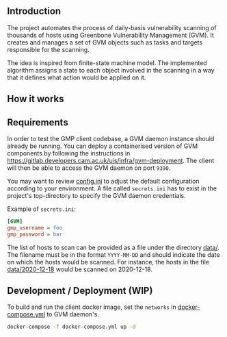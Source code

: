## Introduction
The project automates the process of daily-basis vulnerability scanning of thousands of hosts using Greenbone Vulnerability Management (GVM). It creates and manages a set of GVM objects such as tasks and targets responsible for the scanning.

The idea is inspired from finite-state machine model. The implemented algorithm assigns a state to each object involved in the scanning in a way that it defines what action would be applied on it.

## How it works

## Requirements
In order to test the GMP client codebase, a GVM daemon instance should already be running. You can deploy a containerised version of GVM components by following the instructions in https://gitlab.developers.cam.ac.uk/uis/infra/gvm-deployment. The client will then be able to access the GVM daemon on port `9390`.

You may want to review [config.ini](./config.ini) to adjust the default configuration according to your environment. A file called `secrets.ini` has to exist in the project's top-directory to specify the GVM daemon credentials.

Example of `secrets.ini`:
```ini
[GVM]
gmp_username = foo
gmp_password = bar
```

The list of hosts to scan can be provided as a file under the directory [data/](./data). The filename must be in the format `YYYY-MM-DD` and should indicate the date on which the hosts would be scanned. For instance, the hosts in the file [data/2020-12-18](./data/2020-12-07) would be scanned on 2020-12-18.

## Development / Deployment (WIP)
To build and run the client docker image, set the `networks` in [docker-compose.yml](./docker-compose.yml) to GVM daemon's.
```bash
docker-compose -f docker-compose.yml up -d
```

